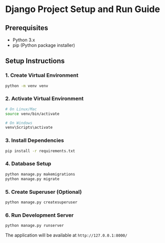 # Django Project Setup and Run Guide

## Prerequisites
- Python 3.x
- pip (Python package installer)

## Setup Instructions

### 1. Create Virtual Environment
```bash
python -m venv venv
```

### 2. Activate Virtual Environment
```bash
# On Linux/Mac
source venv/bin/activate

# On Windows
venv\Scripts\activate
```

### 3. Install Dependencies
```bash
pip install -r requirements.txt
```

### 4. Database Setup
```bash
python manage.py makemigrations
python manage.py migrate
```

### 5. Create Superuser (Optional)
```bash
python manage.py createsuperuser
```

### 6. Run Development Server
```bash
python manage.py runserver
```

The application will be available at `http://127.0.0.1:8000/`

